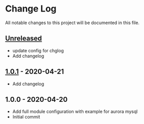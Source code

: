 # Change Log

All notable changes to this project will be documented in this file.

<a name="unreleased"></a>
## [Unreleased]

- update config for chglog
- Add changelog


<a name="1.0.1"></a>
## [1.0.1] - 2020-04-21

- Add changelog


<a name="1.0.0"></a>
## 1.0.0 - 2020-04-20

- Add full module configuration with example for aurora mysql
- Initial commit


[Unreleased]: https://github.com/umotif-public/terraform-aws-rds-aurora/compare/1.0.1...HEAD
[1.0.1]: https://github.com/umotif-public/terraform-aws-rds-aurora/compare/1.0.0...1.0.1
